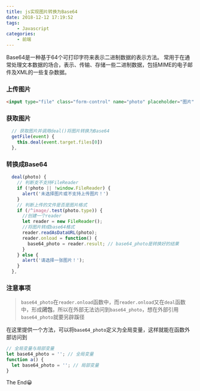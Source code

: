 ```yaml
---
title: js实现图片转换为Base64
date: 2018-12-12 17:19:52
tags:
    - Javascript
categories:
    - 前端
---
```

Base64是一种基于64个可打印字符来表示二进制数据的表示方法。
常用于在通常处理文本数据的场合，表示、传输、存储一些二进制数据，包括MIME的电子邮件及XML的一些复杂数据。

### 上传图片

```html
<input type="file" class="form-control" name="photo" placeholder="图片" @change="getFile($event)"/>
```

### 获取图片

```javascript
  // 获取图片并调用deal()将图片转换为Base64
  getFile(event) {
    this.deal(event.target.files[0])
  },
```

### 转换成Base64

```javascript
  deal(photo) {
    // 判断支不支持FileReader
    if (!photo || !window.FileReader) {
      alert('未选择图片或不支持上传图片！')
    }
    // 判断上传的文件是否是图片格式
    if (/^image/.test(photo.type)) {
      //创建一个reader
      let reader = new FileReader();
      //将图片转成base64格式
      reader.readAsDataURL(photo);
      reader.onload = function() {
        base64_photo = reader.result; // base64_photo是转换好的结果
      }
    } else {
      alert('请选择一张图片！');
    }
  },
```
### 注意事项

> `base64_photo`在`reader.onload`函数中，而`reader.onload`又在`deal`函数中，形成**闭包**，所以在外部无法访问到`base64_photo`，想在外部引用`base64_photo`就要另辟蹊径

在这里提供一个方法，可以将`base64_photo`定义为全局变量，这样就能在函数外部访问到

```javascript
// 全局变量与局部变量
let base64_photo = ''; // 全局变量
function a() {
  let base64_photo = ''; // 局部变量
}
```
The End😀

